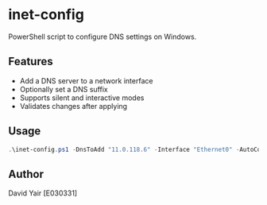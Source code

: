 
# inet-config

PowerShell script to configure DNS settings on Windows.

## Features

- Add a DNS server to a network interface
- Optionally set a DNS suffix
- Supports silent and interactive modes
- Validates changes after applying

## Usage

```powershell
.\inet-config.ps1 -DnsToAdd "11.0.118.6" -Interface "Ethernet0" -AutoConfirm
```

## Author

David Yair [E030331]
